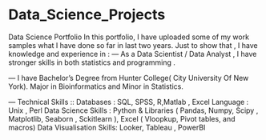 # Data_Science_Projects
Data Science Portfolio
In this portfolio, I have uploaded some of my work samples what I have done so far in last two years.
Just to show that , I have knowledge and experience in : 
— As a Data Scientist / Data Analyst , I have stronger skills in both statistics and programming .

— I have Bachelor’s Degree from Hunter College( City University Of New York).
Major in Bioinformatics and Minor in Statistics.

— Technical Skills ::
Databases : SQL, SPSS, R,Matlab , Excel
Language : Unix , Perl
Data Science Skills : Python & Libraries ( Pandas, Numpy, Scipy , Matplotlib, Seaborn , Sckitlearn ), Excel ( Vloopkup, Pivot tables, and macros)
Data Visualisation Skills: Looker, Tableau , PowerBI 

